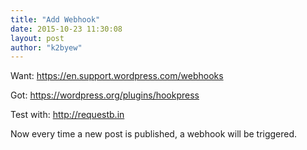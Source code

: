```yaml
---
title: "Add Webhook"
date: 2015-10-23 11:30:08
layout: post
author: "k2byew"
---
```

Want: https://en.support.wordpress.com/webhooks

Got: https://wordpress.org/plugins/hookpress

Test with: http://requestb.in

Now every time a new post is published, a webhook will be triggered.